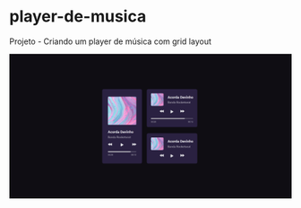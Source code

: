 # player-de-musica

Projeto - Criando um player de música com grid layout

<img src="https://github.com/dieegobs/player-de-musica/blob/main/img/player%20de%20musica.png?raw=true"/>
